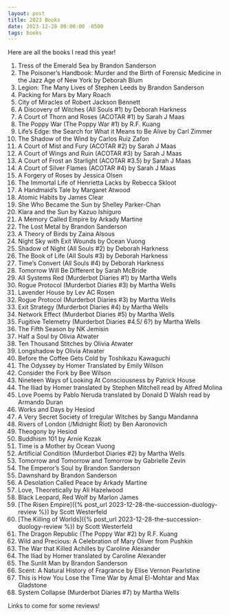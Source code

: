 ```yaml
---
layout: post
title: 2023 Books
date: 2023-12-28 00:00:00 -0500
tags: books
---
```


Here are all the books I read this year!

1. Tress of the Emerald Sea by Brandon Sanderson
1. The Poisoner’s Handbook: Murder and the Birth of Forensic Medicine in the Jazz Age of New York by Deborah Blum
1. Legion: The Many Lives of Stephen Leeds by Brandon Sanderson
1. Packing for Mars by Mary Roach 
1. City of Miracles of Robert Jackson Bennett
1. A Discovery of Witches (All Souls #1) by Deborah Harkness
1. A Court of Thorn and Roses (ACOTAR #1) by Sarah J Maas
1. The Poppy War (The Poppy War #1) by R.F. Kuang
1. Life’s Edge: the Search for What it Means to Be Alive by Carl Zimmer
1. The Shadow of the Wind by Carlos Ruiz Zafon 
1. A Court of Mist and Fury (ACOTAR #2) by Sarah J Maas
1. A Court of Wings and Ruin (ACOTAR #3) by Sarah J Maas 
1. A Court of Frost an Starlight (ACOTAR #3.5) by Sarah J Maas
1. A Court of Silver Flames (ACOTAR #4) by Sarah J Maas
1. A Forgery of Roses by Jessica Olsen
1. The Immortal Life of Henrietta Lacks by Rebecca Skloot
1. A Handmaid’s Tale by Margaret Atwood
1. Atomic Habits by James Clear
1. She Who Became the Sun by Shelley Parker-Chan
1. Klara and the Sun by Kazuo Ishiguro 
1. A Memory Called Empire by Arkady Martine
1. The Lost Metal by Brandon Sanderson
1. A Theory of Birds by Zaina Alsous
1. Night Sky with Exit Wounds by Ocean Vuong
1. Shadow of Night (All Souls #2) by Deborah Harkness
1. The Book of Life (All Souls #3) by Deborah Harkness
1. Time’s Convert (All Souls #4) by Deborah Harkness
1. Tomorrow Will Be Different by Sarah McBride
1. All Systems Red (Murderbot Diaries #1) by Martha Wells
1. Rogue Protocol (Murderbot Diaries #3) by Martha Wells
1. Lavender House by Lev AC Rosen
1. Rogue Protocol (Murderbot Diaries #3) by Martha Wells
1. Exit Strategy (Murderbot Diaries #4) by Martha Wells
1. Network Effect (Murderbot Diaries #5) by Martha Wells
1. Fugitive Telemetry (Murderbot Diaries #4.5/ 6?) by Martha Wells
1. The Fifth Season by NK Jemisin
1. Half a Soul by Olivia Atwater
1. Ten Thousand Stitches by Olivia Atwater
1. Longshadow by Olivia Atwater
1. Before the Coffee Gets Cold by Toshikazu Kawaguchi
1. The Odyssey by Homer Translated by Emily Wilson
1. Consider the Fork by Bee Wilson
1. Nineteen Ways of Looking At Consciousness by Patrick House
1. The Iliad by Homer translated by Stephen Mitchell read by Alfred Molina 
1. Love Poems by Pablo Neruda translated by Donald D Walsh read by Armando Duran
1. Works and Days by Hesiod
1. A Very Secret Society of Irregular Witches by Sangu Mandanna
1. Rivers of London (/Midnight Riot) by Ben Aaronovich
1. Theogony by Hesiod
1. Buddhism 101 by Arnie Kozak
1. Time is a Mother by Ocean Vuong
1. Artificial Condition (Murderbot Diaries #2) by Martha Wells
1. Tomorrow and Tomorrow and Tomorrow by Gabrielle Zevin
1. The Emperor’s Soul by Brandon Sanderson
1. Dawnshard by Brandon Sanderson
1. A Desolation Called Peace by Arkady Martine
1. Love, Theoretically by Ali Hazelwood
1. Black Leopard, Red Wolf by Marlon James
1. [The Risen Empire]({% post_url 2023-12-28-the-succession-duology-review %}) by Scott Westerfeld
1. [The Killing of Worlds]({% post_url 2023-12-28-the-succession-duology-review %}) by Scott Westerfeld
1. The Dragon Republic (The Poppy War #2) by R.F. Kuang
1. Wild and Precious: A Celebration of Mary Oliver from Pushkin
1. The War that Killed Achilles by Caroline Alexander
1. The Iliad by Homer translated by Caroline Alexander
1. The Sunlit Man by Brandon Sanderson
1. Scent: A Natural History of Fragrance by Elise Vernon Pearlstine
1. This is How You Lose the Time War by Amal El-Mohtar and Max Gladstone
1. System Collapse (Murderbot Diaries #7) by Martha Wells

Links to come for some reviews!
















